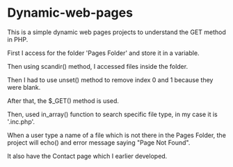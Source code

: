 # Dynamic-web-pages
This is a simple dynamic web pages projects to understand the GET method in PHP.

First I access for the folder 'Pages Folder' and store it in a variable.

Then using scandir() method, I accessed files inside the folder. 

Then I had to use unset() method to remove index 0 and 1 because they were blank.

After that, the $_GET() method is used.

Then, used in_array() function to search specific file type, in my case it is '.inc.php'.

When a user type a name of a file which is not there in the Pages Folder, the project will echo() and error message saying "Page Not Found".

It also have the Contact page which I earlier developed.

